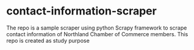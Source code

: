 # contact-information-scraper
The repo is a sample scraper using python Scrapy framework to scrape contact information of Northland Chamber of Commerce members. This repo is created as study purpose
